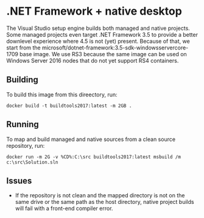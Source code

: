 # .NET Framework + native desktop
The Visual Studio setup engine builds both managed and native projects. Some managed projects even target .NET Framework 3.5 to provide a better downlevel experience where 4.5 is not (yet) present. Because of that, we start from the microsoft/dotnet-framework:3.5-sdk-windowsservercore-1709 base image. We use RS3 because the same image can be used on Windows Server 2016 nodes that do not yet support RS4 containers.

## Building
To build this image from this direectory, run:

```batch
docker build -t buildtools2017:latest -m 2GB .
```

## Running
To map and build managed and native sources from a clean source repository, run:

```batch
docker run -m 2G -v %CD%:C:\src buildtools2017:latest msbuild /m c:\src\Solution.sln
```

## Issues

* If the repository is not clean and the mapped directory is not on the same drive or the same path as the host directory, native project builds will fail with a front-end compiler error.

